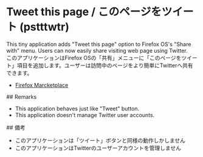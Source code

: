 # Tweet this page / このページをツイート (pstttwtr)

<div lang="en">
This tiny application adds "Tweet this page" option to Firefox OS's "Share with" menu. Users can now easily share visiting web page using Twitter.
</div>

<div lang="ja">
このアプリケーションはFirefox OSの「共有」メニューに「このページをツイート」項目を追加します。ユーザーは訪問中のページをより簡単にTwitterへ共有できます。
</div>


- [Firefox Marcketplace](https://marketplace.firefox.com/app/pstttwtr/)


<div lang="en">
## Remarks

- This application behaves just like "Tweet" button.
- This application doesn't manage Twitter user accounts.
</div>

<div lang="ja">
## 備考

- このアプリケーションは「ツイート」ボタンと同様の動作しかしません
- このアプリケーションはTwitterのユーザーアカウントを管理しません
</div>
